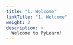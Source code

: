 ```yaml
---
title: "1. Welcome"
linkTitle: "1. Welcome"
weight: 2
description: >
  Welcome to PyLearn!
---
```


<script src="https://gist.github.com/mco-gh/7a466d34d3fb1c676b39482545963626.js"></script>
